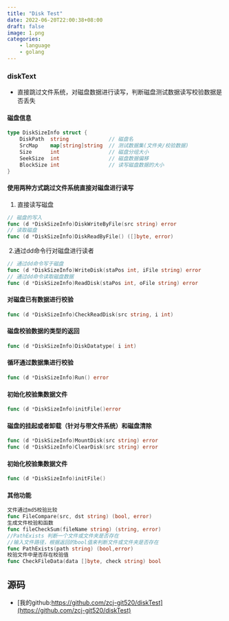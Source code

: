 ```yaml
---
title: "Disk Test"
date: 2022-06-20T22:00:38+08:00
draft: false
image: 1.png
categories:
    - language
    - golang
---
```


### diskText
- 直接跳过文件系统，对磁盘数据进行读写，判断磁盘测试数据读写校验数据是否丢失

#### 磁盘信息

```go
type DiskSizeInfo struct {
	DiskPath  string             // 磁盘名
	SrcMap    map[string]string  // 测试数据集(文件夹/校验数据)
	Size      int                // 磁盘分组大小
	SeekSize  int				 // 磁盘数据偏移
	BlockSize int                // 读写磁盘数据的大小
}
```

#### 使用两种方式跳过文件系统直接对磁盘进行读写

1. 直接读写磁盘

```go
// 磁盘的写入
func (d *DiskSizeInfo)DiskWriteByFile(src string) error
// 读取磁盘
func (d *DiskSizeInfo)DiskReadByFile() ([]byte, error)
```

​	2.通过dd命令行对磁盘进行读者

```go
// 通过dd命令写于磁盘
func (d *DiskSizeInfo)WriteDisk(staPos int, iFile string) error 
// 通过dd命令读取磁盘数据
func (d *DiskSizeInfo)ReadDisk(staPos int, oFile string) error
```

#### 对磁盘已有数据进行校验

```go
func (d *DiskSizeInfo)CheckReadDisk(src string, i int)
```

#### 磁盘校验数据的类型的返回

```go
func (d *DiskSizeInfo)DiskDatatype( i int) 
```

#### 循环通过数据集进行校验

```go
func (d *DiskSizeInfo)Run() error 
```

#### 初始化校验集数据文件

```go
func (d *DiskSizeInfo)initFile()error
```

#### 磁盘的挂起或者卸载（针对与带文件系统）和磁盘清除

```go
func (d *DiskSizeInfo)MountDisk(src string) error
func (d *DiskSizeInfo)ClearDisk(src string) error 
```

#### 初始化校验集数据文件

```go
func (d *DiskSizeInfo)initFile()
```

#### 其他功能

```go
文件通过md5校验比较
func FileCompare(src, dst string) (bool, error)
生成文件校验和函数
func fileCheckSum(fileName string) (string, error)
//PathExists 判断一个文件或文件夹是否存在
//输入文件路径，根据返回的bool值来判断文件或文件夹是否存在
func PathExists(path string) (bool,error)
校验文件中是否存在校验值
func CheckFileData(data []byte, check string) bool
```
## 源码
* [我的github:https://github.com/zcj-git520/diskTest](https://github.com/zcj-git520/diskTest)
